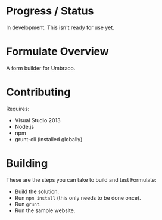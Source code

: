 # Progress / Status
In development. This isn't ready for use yet.

# Formulate Overview
A form builder for Umbraco.

# Contributing
Requires:
* Visual Studio 2013
* Node.js
* npm
* grunt-cli (installed globally)

# Building
These are the steps you can take to build and test Formulate:
* Build the solution.
* Run `npm install` (this only needs to be done once).
* Run `grunt`.
* Run the sample website.